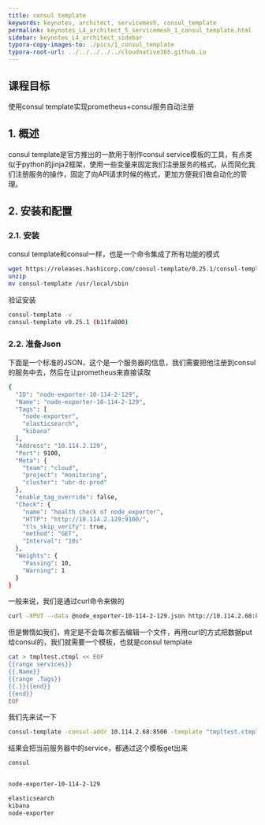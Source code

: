 ```yaml
---
title: consul template
keywords: keynotes, architect, servicemesh, consul_template
permalink: keynotes_L4_architect_5_servicemesh_1_consul_template.html
sidebar: keynotes_L4_architect_sidebar
typora-copy-images-to: ./pics/1_consul_template
typora-root-url: ../../../../../cloudnative365.github.io
---
```


## 课程目标

使用consul template实现prometheus+consul服务自动注册

## 1. 概述

consul template是官方推出的一款用于制作consul service模板的工具，有点类似于python的jinja2框架，使用一些变量来固定我们注册服务的格式，从而简化我们注册服务的操作，固定了向API请求时候的格式，更加方便我们做自动化的管理。

## 2. 安装和配置

### 2.1. 安装

consul template和consul一样，也是一个命令集成了所有功能的模式

``` bash
wget https://releases.hashicorp.com/consul-template/0.25.1/consul-template_0.25.1_linux_amd64.zip
unzip 
mv consul-template /usr/local/sbin
```

验证安装

``` bash
consul-template -v
consul-template v0.25.1 (b11fa800)
```

### 2.2. 准备Json

下面是一个标准的JSON，这个是一个服务器的信息，我们需要把他注册到consul的服务中去，然后在让prometheus来直接读取

``` bash
{
  "ID": "node-exporter-10-114-2-129",
  "Name": "node-exporter-10-114-2-129",
  "Tags": [
    "node-exporter",
    "elasticsearch",
    "kibana"
  ],
  "Address": "10.114.2.129",
  "Port": 9100,
  "Meta": {
    "team": "cloud",
    "project": "monitoring",
    "cluster": "ubr-dc-prod"
  },
  "enable_tag_override": false,
  "Check": {
    "name": "health check of node_exporter",
    "HTTP": "http://10.114.2.129:9100/",
    "tls_skip_verify": true,
    "method": "GET",
    "Interval": "10s"
  },
  "Weights": {
    "Passing": 10,
    "Warning": 1
  }
}
```

一般来说，我们是通过curl命令来做的

``` bash
curl -XPUT --data @node_exporter-10-114-2-129.json http://10.114.2.68:8500/v1/agent/service/register
```

但是懒惰如我们，肯定是不会每次都去编辑一个文件，再用curl的方式把数据put给consul的，我们就需要一个模板，也就是consul template

``` bash
cat > tmpltest.ctmpl << EOF
{{range services}}
{{.Name}}
{{range .Tags}}
{{.}}{{end}}
{{end}}
EOF
```

我们先来试一下

``` bash
consul-template -consul-addr 10.114.2.68:8500 -template "tmpltest.ctmpl:result" -once
```

结果会把当前服务器中的service，都通过这个模板get出来

``` bash
consul


node-exporter-10-114-2-129

elasticsearch
kibana
node-exporter
```

